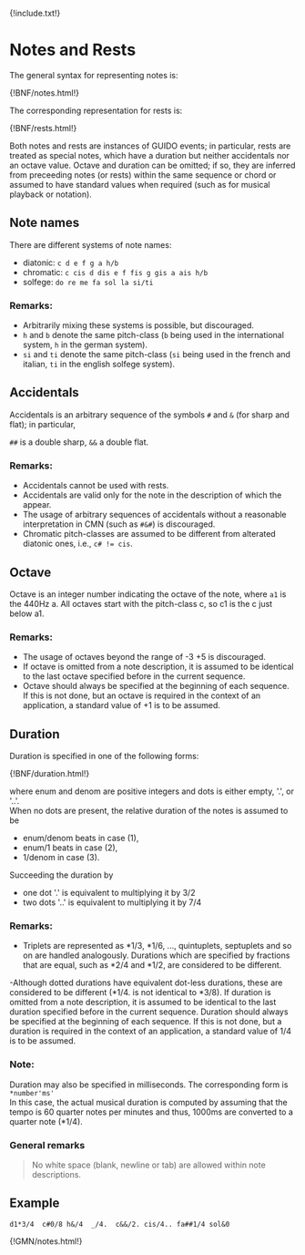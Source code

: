 
{!include.txt!}

# Notes and Rests
The general syntax for representing notes is:

{!BNF/notes.html!} 

The corresponding representation for rests is:

{!BNF/rests.html!}


Both notes and rests are instances of GUIDO events; in particular, rests are treated as special notes,
which have a duration but neither accidentals nor an octave value.
Octave and duration can be omitted; if so, they are inferred from preceeding notes (or rests) within
the same sequence or chord or assumed to have standard values when required (such as for musical playback or notation).


## Note names
There are different systems of note names:

- diatonic: `c d e f g a h/b`
- chromatic: `c cis d dis e f fis g gis a ais h/b` 
- solfege: `do re me fa sol la si/ti`

### Remarks:
- Arbitrarily mixing these systems is possible, but discouraged.  
- `h` and `b` denote the same pitch-class (`b` being used in the international system, `h` in the german
system).  
- `si` and `ti` denote the same pitch-class (`si` being used in the french and italian, `ti` in the english
solfege system).

## Accidentals
Accidentals is an arbitrary sequence of the symbols `#` and `&` (for sharp and flat); in particular,

`##` is a double sharp, `&&` a double flat.

### Remarks:

- Accidentals cannot be used with rests.   
- Accidentals are valid only for the note in the description of which the appear.   
- The usage of arbitrary sequences of accidentals without a reasonable interpretation in CMN
(such as `#&#`) is discouraged.   
- Chromatic pitch-classes are assumed to be different from alterated diatonic ones, i.e., `c# != cis`.


## Octave

Octave is an integer number indicating the octave of the note, where `a1` is the 440Hz a. All octaves
start with the pitch-class c, so c1 is the c just below a1.

### Remarks:
- The usage of octaves beyond the range of -3 +5 is discouraged.   
- If octave is omitted from a note description, it is assumed to be identical to the last octave
specified before in the current sequence.   
- Octave should always be specified at the beginning of each sequence. If this is not done, but an
octave is required in the context of an application, a standard value of +1 is to be assumed.


## Duration

Duration is specified in one of the following forms:

{!BNF/duration.html!}

where enum and denom are positive integers and dots is either empty, '.', or '..'.   
When no dots are present, the relative duration of the notes is assumed to be

- enum/denom beats in case (1),
- enum/1 beats in case (2),
- 1/denom in case (3).

Succeeding the duration by

- one dot '.' is equivalent to multiplying it by 3/2
- two dots '..' is equivalent to multiplying it by 7/4

### Remarks:
- Triplets are represented as \*1/3, \*1/6, ..., quintuplets, septuplets and so on are handled analogously.
Durations which are specified by fractions that are equal, such as \*2/4 and \*1/2, are considered
to be different.

 -Although dotted durations have equivalent dot-less durations, these are considered to be different (\*1/4. is not identical to \*3/8).
If duration is omitted from a note description, it is assumed to be identical to the last duration specified before in the current sequence.
Duration should always be specified at the beginning of each sequence. If this is not done, but a
duration is required in the context of an application, a standard value of 1/4 is to be assumed.

### Note:
Duration may also be specified in milliseconds. The corresponding form is   
`*number'ms'`   
In this case, the actual musical duration is computed by assuming that the tempo is 60 quarter notes per minutes and thus,  1000ms are converted to a quarter note (*1/4).


### General remarks
>No white space (blank, newline or tab) are allowed within note descriptions.

## Example
~~~~~~
d1*3/4  c#0/8 h&/4  _/4.  c&&/2. cis/4.. fa##1/4 sol&0  
~~~~~~
{!GMN/notes.html!}
